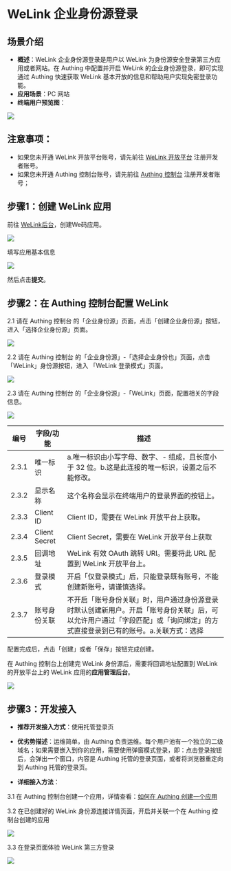 # WeLink 企业身份源登录

<LastUpdated/>

## 场景介绍

- **概述**：WeLink 企业身份源登录是用户以 WeLink 为身份源安全登录第三方应用或者网站。在 Authing 中配置并开启 WeLink 的企业身份源登录，即可实现通过 Authing 快速获取 WeLink 基本开放的信息和帮助用户实现免密登录功能。
- **应用场景**：PC 网站
- **终端用户预览图**：

<img src="./images/overview.png" >

## 注意事项：

- 如果您未开通 WeLink 开放平台账号，请先前往 [WeLink 开放平台](https://open.welink.huaweicloud.com/wecode-site/index.html#/home) 注册开发者账号。
- 如果您未开通 Authing 控制台账号，请先前往 [Authing 控制台](https://authing.cn/) 注册开发者账号；

## 步骤1：创建 WeLink 应用

前往 [WeLink后台](https://open.welink.huaweicloud.com/wecode-site/index.html#/wecode/guide/guide)，创建We码应用。

<img src="./images/create-app.png" >

填写应用基本信息

<img src="./images/create-app-02.png" >


然后点击**提交**。

## 步骤2：在 Authing 控制台配置 WeLink

2.1 请在 Authing 控制台 的「企业身份源」页面，点击「创建企业身份源」按钮，进入「选择企业身份源」页面。

<img src="./images/add-enterprise.png" >

2.2 请在 Authing 控制台 的「企业身份源」-「选择企业身份也」页面，点击「WeLink」身份源按钮，进入 「WeLink 登录模式」页面。

<img src="./images/add-enterprise-02.png" >

2.3 请在 Authing 控制台 的「企业身份源」-「WeLink」页面，配置相关的字段信息。

<img src="./images/add-enterprise-03.png" >

| 编号  | 字段/功能    | 描述                                                         |
| ----- | ------------ | ------------------------------------------------------------ |
| 2.3.1 | 唯一标识     | a.唯一标识由小写字母、数字、- 组成，且长度小于 32 位。b.这是此连接的唯一标识，设置之后不能修改。 |
| 2.3.2 | 显示名称     | 这个名称会显示在终端用户的登录界面的按钮上。                 |
| 2.3.3 | Client ID     | Client ID，需要在 WeLink 开放平台上获取。                  |
| 2.3.4 | Client Secret     | Client Secret，需要在 WeLink 开放平台上获取                    |
| 2.3.5 | 回调地址     | WeLink 有效 OAuth 跳转 URI。需要将此 URL 配置到 WeLink 开放平台上。 |
| 2.3.6 | 登录模式     | 开启「仅登录模式」后，只能登录既有账号，不能创建新账号，请谨慎选择。 |
| 2.3.7 | 账号身份关联 | 不开启「账号身份关联」时，用户通过身份源登录时默认创建新用户。开启「账号身份关联」后，可以允许用户通过「字段匹配」或「询问绑定」的方式直接登录到已有的账号。a.关联方式：选择 |

配置完成后，点击「创建」或者「保存」按钮完成创建。

在 Authing 控制台上创建完 WeLink 身份源后，需要将回调地址配置到 WeLink 的开放平台上的 WeLink 应用的**应用管理后台**。

<img src="./images/add-enterprise-04.png" >


## 步骤3：开发接入

- **推荐开发接入方式**：使用托管登录页

- **优劣势描述**：运维简单，由 Authing 负责运维。每个用户池有一个独立的二级域名；如果需要嵌入到你的应用，需要使用弹窗模式登录，即：点击登录按钮后，会弹出一个窗口，内容是 Authing 托管的登录页面，或者将浏览器重定向到 Authing 托管的登录页。

- **详细接入方法**：

3.1 在 Authing 控制台创建一个应用，详情查看：[如何在 Authing 创建一个应用](https://docs.authing.cn/v2/guides/app/create-app.html)

3.2 在已创建好的 WeLink 身份源连接详情页面，开启并关联一个在 Authing 控制台创建的应用

<img src="./images/bind.png" >

3.3 在登录页面体验 WeLink 第三方登录

<img src="./images/login.png" >
